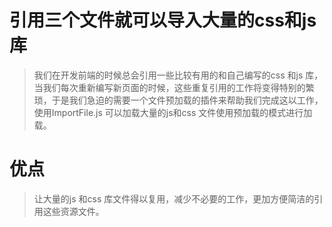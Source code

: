 # 引用三个文件就可以导入大量的css和js库
> 我们在开发前端的时候总会引用一些比较有用的和自己编写的css 和js 库，当我们每次重新编写新页面的时候，这些重复引用的工作将变得特别的繁琐，于是我们急迫的需要一个文件预加载的插件来帮助我们完成这以工作，使用ImportFile.js 可以加载大量的js和css 文件使用预加载的模式进行加载。

# 优点
> 让大量的js 和css 库文件得以复用，减少不必要的工作，更加方便简洁的引用这些资源文件。

